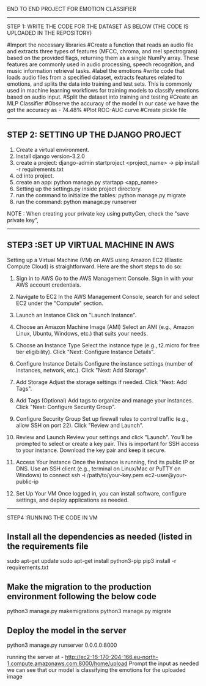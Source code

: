 
END TO END PROJECT FOR EMOTION CLASSIFIER

-------------------
STEP 1: WRITE THE CODE FOR THE DATASET AS BELOW (THE CODE IS UPLOADED IN THE REPOSITORY)

#Import the necessary libraries
#Create a function that reads an audio file and extracts three types of features (MFCC, chroma, and mel spectrogram) based on the provided flags, returning them as a single NumPy array. These features are commonly used in audio processing, speech recognition, and music information retrieval tasks.
#label the emotions
#write code that loads audio files from a specified dataset, extracts features related to emotions, and splits the data into training and test sets. This is commonly used in machine learning workflows for training models to classify emotions based on audio input.
#Split the dataset into training and testing
#Create an MLP Classifier
#Observe the accuracy of the model
In our case we have the got the accuracy as - 74.48%
#Plot ROC-AUC curve
#Create pickle file 

-----------------------------------------------

STEP 2: SETTING UP THE DJANGO PROJECT
----------------------------------------------------
1. Create a virtual environment.
2. Install django version-3.2.0
3. create a project: django-admin startproject <project_name>
-> pip install -r requirements.txt
4. cd into project.
5. create an app: python manage.py startapp <app_name>
6. Setting up the settings.py inside project directory.
7. run the command to initialize the tables: python manage.py migrate
8. run the command: python manage.py runserver
   
NOTE : When creating your private key using puttyGen, check the "save private key",

----------------------------------------------------
STEP3 :SET UP VIRTUAL MACHINE IN AWS
---------------------------------------------------
Setting up a Virtual Machine (VM) on AWS using Amazon EC2 (Elastic Compute Cloud) is straightforward. Here are the short steps to do so:

1. Sign in to AWS
Go to the AWS Management Console.
Sign in with your AWS account credentials.

2. Navigate to EC2
In the AWS Management Console, search for and select EC2 under the "Compute" section.

3. Launch an Instance
Click on "Launch Instance".

4. Choose an Amazon Machine Image (AMI)
Select an AMI (e.g., Amazon Linux, Ubuntu, Windows, etc.) that suits your needs.

5. Choose an Instance Type
Select the instance type (e.g., t2.micro for free tier eligibility).
Click "Next: Configure Instance Details".

6. Configure Instance Details
Configure the instance settings (number of instances, network, etc.).
Click "Next: Add Storage".

7. Add Storage
Adjust the storage settings if needed.
Click "Next: Add Tags".

8. Add Tags
(Optional) Add tags to organize and manage your instances.
Click "Next: Configure Security Group".

9. Configure Security Group
Set up firewall rules to control traffic (e.g., allow SSH on port 22).
Click "Review and Launch".

10. Review and Launch
Review your settings and click "Launch".
You’ll be prompted to select or create a key pair. This is important for SSH access to your instance. Download the key pair and keep it secure.

11. Access Your Instance
Once the instance is running, find its public IP or DNS.
Use an SSH client (e.g., terminal on Linux/Mac or PuTTY on Windows) to connect ssh -i /path/to/your-key.pem ec2-user@your-public-ip

12. Set Up Your VM
Once logged in, you can install software, configure settings, and deploy applications as needed.
-----------------------------------------------------------
STEP4 :RUNNING THE CODE IN VM

Install all the dependencies as needed (listed in the requirements file
-------------------------------------------------
sudo apt-get update
sudo apt-get install python3-pip
pip3 install -r requirements.txt


Make the migration to the production environment following the below code
------------------------------------------------------
python3 manage.py makemigrations
python3 manage.py migrate


Deploy the model in the server
---------------------------------------------------
python3 manage.py runserver 0.0.0.0:8000

running the server at - http://ec2-16-170-204-166.eu-north-1.compute.amazonaws.com:8000/home/upload
Prompt the input as needed we can see that our model is classifying the emotions for the uploaded image

